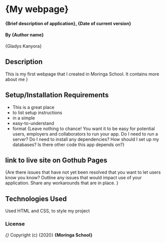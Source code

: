 # {My webpage}
#### {Brief description of application}, {Date of current version}
#### By **{Author name}**
{Gladys Kanyora}
## Description
This is my first webpage that I created in Moringa School. It contains more about me }
## Setup/Installation Requirements
* This is a great place
* to list setup instructions
* in a simple
* easy-to-understand
* format
{Leave nothing to chance! You want it to be easy for potential users, employers and collaborators to run your app. Do I need to run a server? Do I need to install any dependencies? How should I set up my databases? Is there other code this app depends on?}
## link to live site on Gothub Pages
{Are there issues that have not yet been resolved that you want to let users know you know? Outline any issues that would impact use of your application. Share any workarounds that are in place. }
## Technologies Used
Used HTML and CSS, to style my project

### License
*{}*
Copyright (c) {2020} **{Moringa School}**
  
